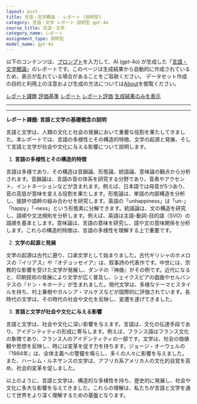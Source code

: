 ```yaml
---
layout: post
title: 言語・文学概論 - レポート (説明型)
category: 言語・文学 レポート 説明型 gpt-4o
course_title: 言語・文学
category_name: レポート
assignment_type: 説明型
model_name: gpt-4o
---
```


以下のコンテンツは、[プロンプト](http://127.0.0.1:8000/generated/言語・文学/gpt-4o/prompt_レポート-説明型.md)を入力して、AI (gpt-4o) が生成した「[言語・文学概論](/contents/言語・文学/)」のレポートです。このページは生成結果から自動的に作成されているため、表示が乱れている場合があることをご容赦ください。
データセット作成の目的と利用上の注意および生成の方法については[About](/About)を御覧ください。

[レポート課題](../レポート課題-説明型)
[評価基準](../評価基準-説明型)
[レポート](../レポート-説明型)
[レポート評価](../レポート評価-説明型)
[生成結果のみを表示](http://127.0.0.1:8000/generated/言語・文学/gpt-4o/レポート-説明型.md)
  

***
***
  
**レポート課題: 言語と文学の基礎概念の説明**

言語と文学は、人類の文化と社会の発展において重要な役割を果たしてきました。本レポートでは、言語の多様性とその構造的特徴、文学の起源と発展、そして言語と文学が社会や文化に与える影響について説明します。

1. **言語の多様性とその構造的特徴**

言語は多様であり、その構造は音韻論、形態論、統語論、意味論の観点から分析されます。音韻論は、言語の音の体系を研究する分野であり、音素やアクセント、イントネーションなどが含まれます。例えば、日本語では母音が5つあり、音の高低が意味を変える役割を果たします。形態論は、単語の内部構造を分析し、接辞や語幹の組み合わせを研究します。英語の「unhappiness」は「un-」「happy」「-ness」という形態素に分解できます。統語論は、文の構造を研究し、語順や文法規則を分析します。例えば、英語は主語-動詞-目的語（SVO）の語順を基本とします。意味論は、言語の意味を研究し、語や文の意味関係を分析します。これらの構造的特徴は、言語の多様性を理解する上で重要です。

2. **文学の起源と発展**

文学の起源は古代に遡り、口承文学として始まりました。古代ギリシャのホメロスの『イリアス』や『オデュッセイア』は、叙事詩の代表作です。中世には、宗教的な影響を受けた文学が発展し、ダンテの『神曲』がその例です。近代になると、印刷技術の発展により文学が広く普及し、シェイクスピアの戯曲やセルバンテスの『ドン・キホーテ』が生まれました。現代文学は、多様なテーマとスタイルを持ち、村上春樹やガルシア・マルケスなどが国際的に評価されています。各時代の文学は、その時代の社会や文化を反映し、変遷を遂げてきました。

3. **言語と文学が社会や文化に与える影響**

言語と文学は、社会や文化に深い影響を与えます。言語は、文化の伝達手段であり、アイデンティティの形成に寄与します。例えば、フランス語はフランス文化の象徴であり、フランス人のアイデンティティの一部です。文学は、社会の価値観や思想を反映し、時には変革を促す力を持ちます。ジョージ・オーウェルの『1984年』は、全体主義への警鐘を鳴らし、多くの人々に影響を与えました。また、ハーレム・ルネサンスの文学は、アフリカ系アメリカ人の文化的自覚を高め、社会的変革を促しました。

以上のように、言語と文学は、構造的な多様性を持ち、歴史的に発展し、社会や文化に多大な影響を与えてきました。これらの理解は、私たちが言語と文学を通じて世界をより深く理解するための基盤となります。
